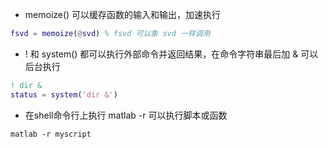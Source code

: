 * memoize() 可以缓存函数的输入和输出，加速执行

```matlab
fsvd = memoize(@svd) % fsvd 可以象 svd 一样调用
```

* ! 和 system() 都可以执行外部命令并返回结果，在命令字符串最后加 & 可以后台执行

```matlab
! dir &
status = system('dir &')
```

* 在shell命令行上执行 matlab -r 可以执行脚本或函数

```
matlab -r myscript
```

